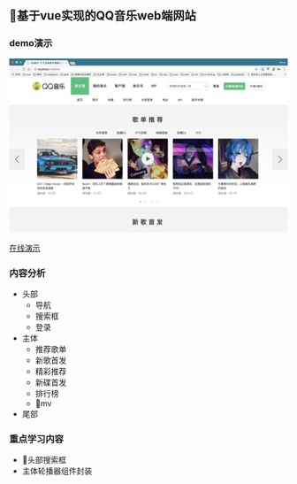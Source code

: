 ## 基于vue实现的QQ音乐web端网站 ##

### demo演示
![演示图](src/assets/show.png)

[在线演示](https://easonhuang123.github.io/qqmusic/dist/index.html
)

### 内容分析
- 头部
    - 导航
    - 搜索框
    - 登录
- 主体
    - 推荐歌单
    - 新歌首发
    - 精彩推荐
    - 新碟首发
    - 排行榜
    - mv
- 尾部

### 重点学习内容
- 头部搜索框
- 主体轮播器组件封装